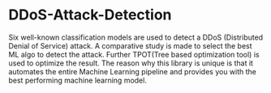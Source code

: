 # DDoS-Attack-Detection
Six well-known classification models are used to detect a DDoS (Distributed Denial of Service) attack. A comparative study is made to select the best ML algo to detect the attack. Further TPOT(Tree based optimization tool) is used to optimize the result. The reason why this library is unique is that it automates the entire Machine Learning pipeline and provides you with the best performing machine learning model.
